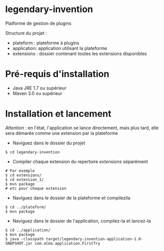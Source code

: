 # legendary-invention
Platforme de gestion de plugins

Structure du projet :    
* plateform : plateforme à plugins
* application: application utilisant la plateforme
* extensions : dossier contenant toutes les extensions disponibles

Pré-requis d'installation
=======

* Java JRE 1.7 ou supérieur
* Maven 3.0 ou supérieur

Installation et lancement
=======
*Attention* : en l'état, l'application se lance directement, mais plus tard, elle sera démarée comme une extension par la plateforme

* Naviguez dans le dossier du projet
```
$ cd legendary-invention
```
* Compiler chaque extension du repertoire *extensions* séparément
```
# Par exemple
$ cd extensions/
$ cd extension_1/
$ mvn package
# etc pour chaque extension
```
* Naviguez dans le dossier de la plateforme et compilezila
```
$ cd ../plateform/
$ mvn package
```
* Naviguez dans le dossier de l'application, compilez-la et lancez-la
```
$ cd ../application/
$ mvn package
$ java -classpath target/legendary-invention-application-1.0-SNAPSHOT.jar com.alma.application.FirstTry 
```
